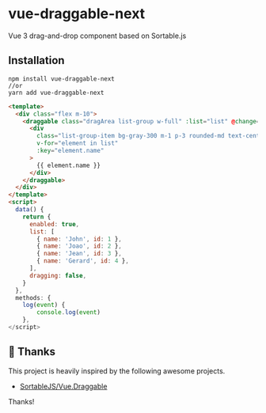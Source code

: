 # vue-draggable-next

Vue 3 drag-and-drop component based on Sortable.js

## Installation

```
npm install vue-draggable-next
//or
yarn add vue-draggable-next
```

```html
<template>
  <div class="flex m-10">
    <draggable class="dragArea list-group w-full" :list="list" @change="log">
      <div
        class="list-group-item bg-gray-300 m-1 p-3 rounded-md text-center"
        v-for="element in list"
        :key="element.name"
      >
        {{ element.name }}
      </div>
    </draggable>
  </div>
</template>
<script>
  data() {
    return {
      enabled: true,
      list: [
        { name: 'John', id: 1 },
        { name: 'Joao', id: 2 },
        { name: 'Jean', id: 3 },
        { name: 'Gerard', id: 4 },
      ],
      dragging: false,
    }
  },
  methods: {
    log(event) {
        console.log(event)
    },
</script>
```

## 🌸 Thanks

This project is heavily inspired by the following awesome projects.

- [SortableJS/Vue.Draggable](https://github.com/SortableJS/Vue.Draggable)

Thanks!
